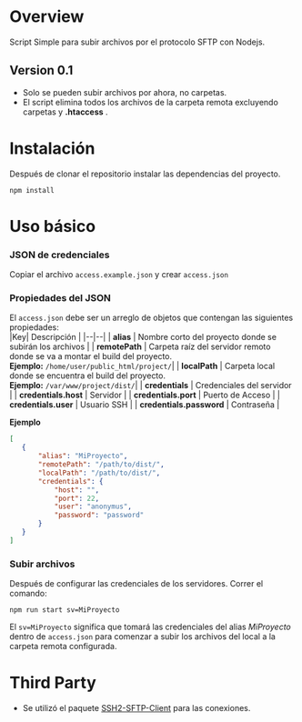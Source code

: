 # Overview

Script Simple para subir archivos por el protocolo SFTP con Nodejs. 

## Version 0.1
- Solo se pueden subir archivos por ahora, no carpetas.
- El script elimina todos los archivos de la carpeta remota excluyendo carpetas y **.htaccess** .

# Instalación
Después de clonar el repositorio instalar las dependencias del proyecto.
```terminal
npm install
```
# Uso básico
### JSON de credenciales
Copiar el archivo `access.example.json` y crear `access.json`

### Propiedades del JSON
El `access.json` debe ser un arreglo de objetos que contengan las siguientes propiedades:
<br>
|Key| Descripción |
|--|--|
| **alias** | Nombre corto del proyecto donde se subirán los archivos |
| **remotePath** | Carpeta raíz del servidor remoto donde se va a montar el build del proyecto. <br> **Ejemplo:** `/home/user/public_html/project/`|
| **localPath** | Carpeta local donde se encuentra el build del proyecto. <br> **Ejemplo:** `/var/www/project/dist/`|
| **credentials** | Credenciales del servidor |
| **credentials.host** | Servidor |
| **credentials.port** | Puerto de Acceso |
| **credentials.user** | Usuario SSH |
| **credentials.password** | Contraseña |

**Ejemplo**

 ```json 
[
	{
		"alias": "MiProyecto",
		"remotePath": "/path/to/dist/",
		"localPath": "/path/to/dist/",
		"credentials": {
			"host": "",
			"port": 22,
			"user": "anonymus",
			"password": "password"
		}
	}
]
```

### Subir archivos
Después de configurar las credenciales de los servidores. Correr el comando:

```terminal
npm run start sv=MiProyecto
```

El `sv=MiProyecto` significa que tomará las credenciales  del alias *MiProyecto* dentro de `access.json` para comenzar a subir los archivos del local a la carpeta remota configurada. 

# Third Party
- Se utilizó el paquete [SSH2-SFTP-Client](https://www.npmjs.com/package/ssh2-sftp-client#orgfef0bf5) para las conexiones.
